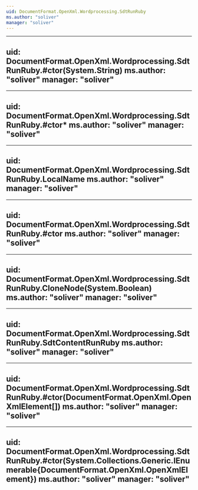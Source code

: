 ```yaml
---
uid: DocumentFormat.OpenXml.Wordprocessing.SdtRunRuby
ms.author: "soliver"
manager: "soliver"
---
```


---
uid: DocumentFormat.OpenXml.Wordprocessing.SdtRunRuby.#ctor(System.String)
ms.author: "soliver"
manager: "soliver"
---

---
uid: DocumentFormat.OpenXml.Wordprocessing.SdtRunRuby.#ctor*
ms.author: "soliver"
manager: "soliver"
---

---
uid: DocumentFormat.OpenXml.Wordprocessing.SdtRunRuby.LocalName
ms.author: "soliver"
manager: "soliver"
---

---
uid: DocumentFormat.OpenXml.Wordprocessing.SdtRunRuby.#ctor
ms.author: "soliver"
manager: "soliver"
---

---
uid: DocumentFormat.OpenXml.Wordprocessing.SdtRunRuby.CloneNode(System.Boolean)
ms.author: "soliver"
manager: "soliver"
---

---
uid: DocumentFormat.OpenXml.Wordprocessing.SdtRunRuby.SdtContentRunRuby
ms.author: "soliver"
manager: "soliver"
---

---
uid: DocumentFormat.OpenXml.Wordprocessing.SdtRunRuby.#ctor(DocumentFormat.OpenXml.OpenXmlElement[])
ms.author: "soliver"
manager: "soliver"
---

---
uid: DocumentFormat.OpenXml.Wordprocessing.SdtRunRuby.#ctor(System.Collections.Generic.IEnumerable{DocumentFormat.OpenXml.OpenXmlElement})
ms.author: "soliver"
manager: "soliver"
---

